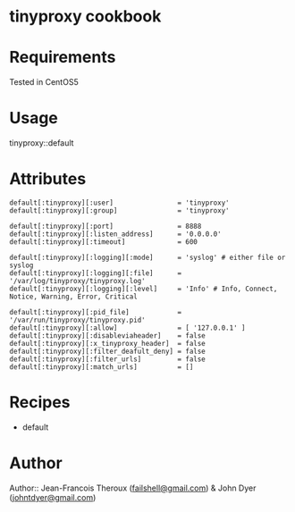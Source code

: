 # tinyproxy cookbook

# Requirements

Tested in CentOS5

# Usage

tinyproxy::default

# Attributes

    default[:tinyproxy][:user]                = 'tinyproxy'
    default[:tinyproxy][:group]               = 'tinyproxy'

    default[:tinyproxy][:port]                = 8888
    default[:tinyproxy][:listen_address]      = '0.0.0.0'
    default[:tinyproxy][:timeout]             = 600

    default[:tinyproxy][:logging][:mode]      = 'syslog' # either file or syslog
    default[:tinyproxy][:logging][:file]      = '/var/log/tinyproxy/tinyproxy.log'
    default[:tinyproxy][:logging][:level]     = 'Info' # Info, Connect, Notice, Warning, Error, Critical

    default[:tinyproxy][:pid_file]            = '/var/run/tinyproxy/tinyproxy.pid'
    default[:tinyproxy][:allow]               = [ '127.0.0.1' ]
    default[:tinyproxy][:disableviaheader]    = false
    default[:tinyproxy][:x_tinyproxy_header]  = false
    default[:tinyproxy][:filter_deafult_deny] = false
    default[:tinyproxy][:filter_urls]         = false
    default[:tinyproxy][:match_urls]          = []


# Recipes

* default

# Author

Author:: Jean-Francois Theroux (<failshell@gmail.com>) & John Dyer (<johntdyer@gmail.com>)
